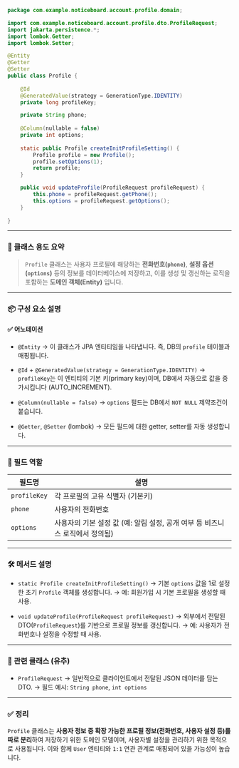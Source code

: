 ```java
package com.example.noticeboard.account.profile.domain;

import com.example.noticeboard.account.profile.dto.ProfileRequest;
import jakarta.persistence.*;
import lombok.Getter;
import lombok.Setter;

@Entity
@Getter
@Setter
public class Profile {
	
	@Id
	@GeneratedValue(strategy = GenerationType.IDENTITY)
	private long profileKey;

	private String phone;
	
	@Column(nullable = false)
	private int options;
	
	static public Profile createInitProfileSetting() {
		Profile profile = new Profile();
		profile.setOptions(1);
		return profile;
	}

	public void updateProfile(ProfileRequest profileRequest) {
		this.phone = profileRequest.getPhone();
		this.options = profileRequest.getOptions();
	}
	
}
```

---

### 📌 클래스 용도 요약

> `Profile` 클래스는 사용자 프로필에 해당하는 **전화번호(`phone`)**, **설정 옵션(`options`)** 등의 정보를 데이터베이스에 저장하고, 이를 생성 및 갱신하는 로직을 포함하는 **도메인 객체(Entity)** 입니다.

---

### 📦 구성 요소 설명

#### ✅ 어노테이션

* `@Entity`
  → 이 클래스가 JPA 엔티티임을 나타냅니다. 즉, DB의 `profile` 테이블과 매핑됩니다.

* `@Id` + `@GeneratedValue(strategy = GenerationType.IDENTITY)`
  → `profileKey`는 이 엔티티의 기본 키(primary key)이며, DB에서 자동으로 값을 증가시킵니다 (AUTO\_INCREMENT).

* `@Column(nullable = false)`
  → `options` 필드는 DB에서 `NOT NULL` 제약조건이 붙습니다.

* `@Getter`, `@Setter` (lombok)
  → 모든 필드에 대한 getter, setter를 자동 생성합니다.

---

### 🧱 필드 역할

| 필드명          | 설명                                             |
| ------------ | ---------------------------------------------- |
| `profileKey` | 각 프로필의 고유 식별자 (기본키)                            |
| `phone`      | 사용자의 전화번호                                      |
| `options`    | 사용자의 기본 설정 값 (예: 알림 설정, 공개 여부 등 비즈니스 로직에서 정의됨) |

---

### 🛠 메서드 설명

* `static Profile createInitProfileSetting()`
  → 기본 `options` 값을 1로 설정한 초기 `Profile` 객체를 생성합니다.
  → 예: 회원가입 시 기본 프로필을 생성할 때 사용.

* `void updateProfile(ProfileRequest profileRequest)`
  → 외부에서 전달된 DTO(`ProfileRequest`)를 기반으로 프로필 정보를 갱신합니다.
  → 예: 사용자가 전화번호나 설정을 수정할 때 사용.

---

### 🧩 관련 클래스 (유추)

* `ProfileRequest`
  → 일반적으로 클라이언트에서 전달된 JSON 데이터를 담는 DTO.
  → 필드 예시: `String phone`, `int options`

---

### ✅ 정리

`Profile` 클래스는 **사용자 정보 중 확장 가능한 프로필 정보(전화번호, 사용자 설정 등)를 따로 분리**하여 저장하기 위한 도메인 모델이며, 사용자별 설정을 관리하기 위한 목적으로 사용됩니다. 이와 함께 `User` 엔티티와 `1:1` 연관 관계로 매핑되어 있을 가능성이 높습니다.
